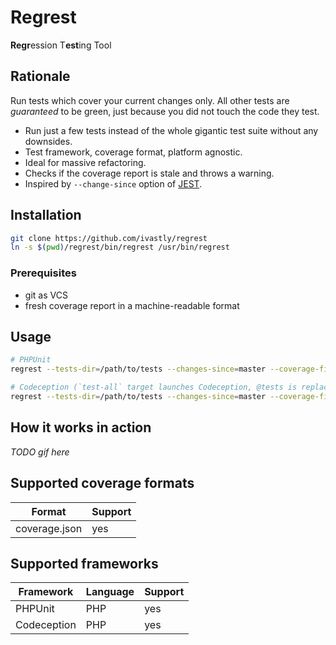 # Regrest
**Regr**ession T**est**ing Tool

## Rationale
Run tests which cover your current changes only. 
All other tests are _guaranteed_ to be green, just because you did not touch the code they test.

* Run just a few tests instead of the whole gigantic test suite without any downsides.
* Test framework, coverage format, platform agnostic.
* Ideal for massive refactoring.
* Checks if the coverage report is stale and throws a warning.
* Inspired by `--change-since` option of [JEST](https://jestjs.io/docs/en/cli#--changedsince).

## Installation
```bash
git clone https://github.com/ivastly/regrest
ln -s $(pwd)/regrest/bin/regrest /usr/bin/regrest
```

### Prerequisites
* git as VCS
* fresh coverage report in a machine-readable format


## Usage
```bash
# PHPUnit
regrest --tests-dir=/path/to/tests --changes-since=master --coverage-file=/path/to/coverage.json --command="vendor/bin/phpunit" --framework="phpunit"

# Codeception (`test-all` target launches Codeception, @tests is replaced by the actual list of tests in the `--command` option)
regrest --tests-dir=/path/to/tests --changes-since=master --coverage-file=/path/to/coverage.json --command="make tests-all @tests" --framework="codeception"
```

## How it works in action
*TODO gif here*

## Supported coverage formats
Format | Support
--- | ---
coverage.json | yes

## Supported frameworks
Framework | Language | Support
--- | --- | ---
PHPUnit | PHP | yes
Codeception | PHP | yes
